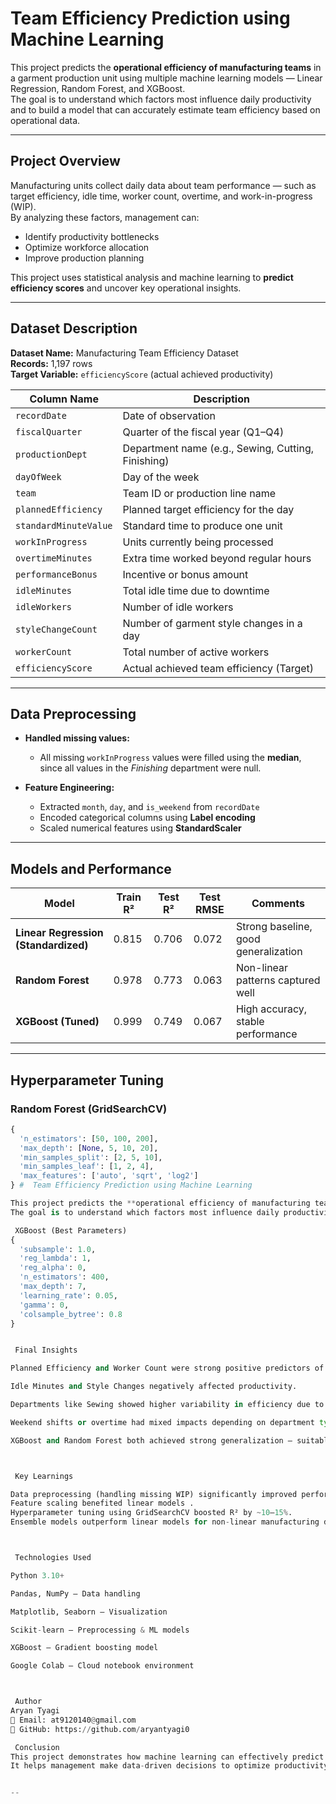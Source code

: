 #  Team Efficiency Prediction using Machine Learning

This project predicts the **operational efficiency of manufacturing teams** in a garment production unit using multiple machine learning models — Linear Regression, Random Forest, and XGBoost.  
The goal is to understand which factors most influence daily productivity and to build a model that can accurately estimate team efficiency based on operational data.

---

##  Project Overview

Manufacturing units collect daily data about team performance — such as target efficiency, idle time, worker count, overtime, and work-in-progress (WIP).  
By analyzing these factors, management can:
- Identify productivity bottlenecks
- Optimize workforce allocation
- Improve production planning

This project uses statistical analysis and machine learning to **predict efficiency scores** and uncover key operational insights.

---

##  Dataset Description

**Dataset Name:** Manufacturing Team Efficiency Dataset  
**Records:** 1,197 rows  
**Target Variable:** `efficiencyScore` (actual achieved productivity)

| Column Name | Description |
|--------------|-------------|
| `recordDate` | Date of observation |
| `fiscalQuarter` | Quarter of the fiscal year (Q1–Q4) |
| `productionDept` | Department name (e.g., Sewing, Cutting, Finishing) |
| `dayOfWeek` | Day of the week |
| `team` | Team ID or production line name |
| `plannedEfficiency` | Planned target efficiency for the day |
| `standardMinuteValue` | Standard time to produce one unit |
| `workInProgress` | Units currently being processed |
| `overtimeMinutes` | Extra time worked beyond regular hours |
| `performanceBonus` | Incentive or bonus amount |
| `idleMinutes` | Total idle time due to downtime |
| `idleWorkers` | Number of idle workers |
| `styleChangeCount` | Number of garment style changes in a day |
| `workerCount` | Total number of active workers |
| `efficiencyScore` | Actual achieved team efficiency (Target) |

---

##  Data Preprocessing

- **Handled missing values:**  
  - All missing `workInProgress` values were filled using the **median**, since all values in the *Finishing* department were null.

- **Feature Engineering:**
  - Extracted `month`, `day`, and `is_weekend` from `recordDate`
  - Encoded categorical columns using **Label encoding**
  - Scaled numerical features using **StandardScaler**

---

##  Models and Performance

| Model | Train R² | Test R² | Test RMSE | Comments |
|--------|-----------|----------|-----------|-----------|
| **Linear Regression (Standardized)** | 0.815 | 0.706 | 0.072 | Strong baseline, good generalization |
| **Random Forest** | 0.978 | 0.773 | 0.063 | Non-linear patterns captured well |
| **XGBoost (Tuned)** | 0.999 | 0.749 | 0.067 | High accuracy, stable performance |

---

##  Hyperparameter Tuning

###  Random Forest (GridSearchCV)
```python
{
  'n_estimators': [50, 100, 200],
  'max_depth': [None, 5, 10, 20],
  'min_samples_split': [2, 5, 10],
  'min_samples_leaf': [1, 2, 4],
  'max_features': ['auto', 'sqrt', 'log2']
} #  Team Efficiency Prediction using Machine Learning

This project predicts the **operational efficiency of manufacturing teams** in a garment production unit using multiple machine learning models — Linear Regression, Random Forest, and XGBoost.  
The goal is to understand which factors most influence daily productivity and to build a model that can accurately estimate team efficiency based on operational data.

 XGBoost (Best Parameters)
{
  'subsample': 1.0,
  'reg_lambda': 1,
  'reg_alpha': 0,
  'n_estimators': 400,
  'max_depth': 7,
  'learning_rate': 0.05,
  'gamma': 0,
  'colsample_bytree': 0.8
}


 Final Insights

Planned Efficiency and Worker Count were strong positive predictors of actual efficiency.

Idle Minutes and Style Changes negatively affected productivity.

Departments like Sewing showed higher variability in efficiency due to workload diversity.

Weekend shifts or overtime had mixed impacts depending on department type.

XGBoost and Random Forest both achieved strong generalization — suitable for operational forecasting.



 Key Learnings

Data preprocessing (handling missing WIP) significantly improved performance.
Feature scaling benefited linear models .
Hyperparameter tuning using GridSearchCV boosted R² by ~10–15%.
Ensemble models outperform linear models for non-linear manufacturing data.



 Technologies Used

Python 3.10+

Pandas, NumPy – Data handling

Matplotlib, Seaborn – Visualization

Scikit-learn – Preprocessing & ML models

XGBoost – Gradient boosting model

Google Colab – Cloud notebook environment



 Author
Aryan Tyagi
📧 Email: at9120140@gmail.com
🔗 GitHub: https://github.com/aryantyagi0

 Conclusion
This project demonstrates how machine learning can effectively predict team efficiency in a manufacturing environment.
It helps management make data-driven decisions to optimize productivity, reduce idle time, and plan resources efficiently.


--
